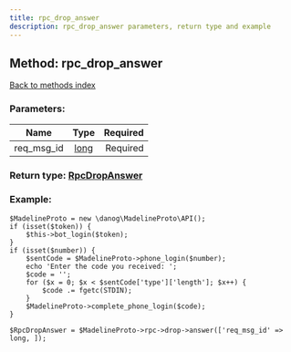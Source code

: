 ```yaml
---
title: rpc_drop_answer
description: rpc_drop_answer parameters, return type and example
---
```

## Method: rpc\_drop\_answer  
[Back to methods index](index.md)


### Parameters:

| Name     |    Type       | Required |
|----------|:-------------:|---------:|
|req\_msg\_id|[long](../types/long.md) | Required|


### Return type: [RpcDropAnswer](../types/RpcDropAnswer.md)

### Example:


```
$MadelineProto = new \danog\MadelineProto\API();
if (isset($token)) {
    $this->bot_login($token);
}
if (isset($number)) {
    $sentCode = $MadelineProto->phone_login($number);
    echo 'Enter the code you received: ';
    $code = '';
    for ($x = 0; $x < $sentCode['type']['length']; $x++) {
        $code .= fgetc(STDIN);
    }
    $MadelineProto->complete_phone_login($code);
}

$RpcDropAnswer = $MadelineProto->rpc->drop->answer(['req_msg_id' => long, ]);
```
